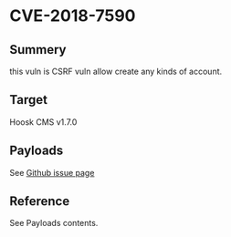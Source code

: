 # CVE-2018-7590

## Summery
this vuln is CSRF vuln allow create any kinds of account.

## Target 
Hoosk CMS v1.7.0

## Payloads
See [Github issue page](https://github.com/havok89/Hoosk/issues/45)

## Reference
See Payloads contents.

